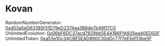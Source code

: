 # Kovan
RandomNumberGenerator: [0xd03a5eD63385f31D79eD2374aa3B8de7b49f17C0](https://kovan.etherscan.io/address/0xd03a5eD63385f31D79eD2374aa3B8de7b49f17C0)  
UnlimitedEvolution: [0x06bF6DC37acd7829bb5E4A1B6FfA935ea40ED02F](https://kovan.etherscan.io/address/0x06bF6DC37acd7829bb5E4A1B6FfA935ea40ED02F)
UnlimitedToken: [0xa53e1Dc34CBE5EAD890C30dDc77f7eE5d113be5F](https://kovan.etherscan.io/address/0xa53e1Dc34CBE5EAD890C30dDc77f7eE5d113be5F)